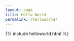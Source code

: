 ```yaml
---
layout: page
title: Hello World
permalink: /helloworld/
---
```


<div class="helloworld">
	{% include helloworld.html %}
</div>